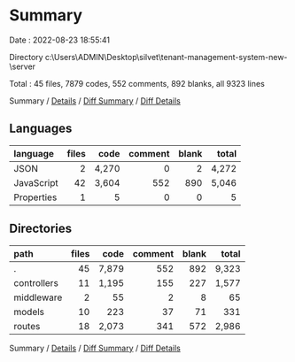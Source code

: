 # Summary

Date : 2022-08-23 18:55:41

Directory c:\\Users\\ADMIN\\Desktop\\silvet\\tenant-management-system-new-\\server

Total : 45 files,  7879 codes, 552 comments, 892 blanks, all 9323 lines

Summary / [Details](details.md) / [Diff Summary](diff.md) / [Diff Details](diff-details.md)

## Languages
| language | files | code | comment | blank | total |
| :--- | ---: | ---: | ---: | ---: | ---: |
| JSON | 2 | 4,270 | 0 | 2 | 4,272 |
| JavaScript | 42 | 3,604 | 552 | 890 | 5,046 |
| Properties | 1 | 5 | 0 | 0 | 5 |

## Directories
| path | files | code | comment | blank | total |
| :--- | ---: | ---: | ---: | ---: | ---: |
| . | 45 | 7,879 | 552 | 892 | 9,323 |
| controllers | 11 | 1,195 | 155 | 227 | 1,577 |
| middleware | 2 | 55 | 2 | 8 | 65 |
| models | 10 | 223 | 37 | 71 | 331 |
| routes | 18 | 2,073 | 341 | 572 | 2,986 |

Summary / [Details](details.md) / [Diff Summary](diff.md) / [Diff Details](diff-details.md)